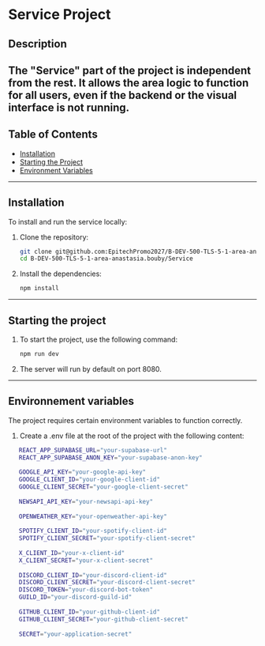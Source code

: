 # Service Project

## Description

The "Service" part of the project is independent from the rest. 
It allows the area logic to function for all users, even if the backend or the visual interface is not running.
---

## Table of Contents

-   [Installation](#installation)
-   [Starting the Project](#starting-the-project)
-   [Environment Variables](#environment-variables)

---

## Installation

To install and run the service locally:

1. Clone the repository:

    ```bash
    git clone git@github.com:EpitechPromo2027/B-DEV-500-TLS-5-1-area-anastasia.bouby.git
    cd B-DEV-500-TLS-5-1-area-anastasia.bouby/Service
    ```

2. Install the dependencies:
    ```bash
    npm install
    ```

---

## Starting the project

1. To start the project, use the following command:
    ```bash
    npm run dev
    ```

2. The server will run by default on port 8080.

---

## Environnement variables

The project requires certain environment variables to function correctly.

1. Create a .env file at the root of the project with the following content:

```bash
   REACT_APP_SUPABASE_URL="your-supabase-url"
   REACT_APP_SUPABASE_ANON_KEY="your-supabase-anon-key"
   
   GOOGLE_API_KEY="your-google-api-key"
   GOOGLE_CLIENT_ID="your-google-client-id"
   GOOGLE_CLIENT_SECRET="your-google-client-secret"
   
   NEWSAPI_API_KEY="your-newsapi-api-key"
   
   OPENWEATHER_KEY="your-openweather-api-key"
   
   SPOTIFY_CLIENT_ID="your-spotify-client-id"
   SPOTIFY_CLIENT_SECRET="your-spotify-client-secret"
   
   X_CLIENT_ID="your-x-client-id"
   X_CLIENT_SECRET="your-x-client-secret"
   
   DISCORD_CLIENT_ID="your-discord-client-id"
   DISCORD_CLIENT_SECRET="your-discord-client-secret"
   DISCORD_TOKEN="your-discord-bot-token"
   GUILD_ID="your-discord-guild-id"
   
   GITHUB_CLIENT_ID="your-github-client-id"
   GITHUB_CLIENT_SECRET="your-github-client-secret"
   
   SECRET="your-application-secret"
   ```
